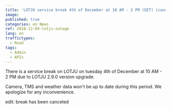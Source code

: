 ```yaml
---
title: 'LOTJU service break 4th of December at 10 AM - 2 PM (EET) (canceled)'
image:
published: true
categories: en News
ref: 2018-12-04-lotju-outage
lang: en
traffictypes:
  - Road
tags:
  - Admin
  - APIs
---
```


There is a service break on LOTJU on tuesday 4th of December at 10 AM - 2 PM due
to LOTJU 2.9.0 version upgrade.

Camera, TMS and weather data won't be up to date during this period. We
apologize for any inconvenience.

edit: break has been canceled
